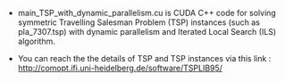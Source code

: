 - main_TSP_with_dynamic_parallelism.cu is CUDA C++ code for solving symmetric Travelling Salesman Problem (TSP) instances (such as pla_7307.tsp) with dynamic parallelism and Iterated Local Search (ILS) algorithm.

- You can reach the the details of TSP and TSP instances via this link : http://comopt.ifi.uni-heidelberg.de/software/TSPLIB95/


